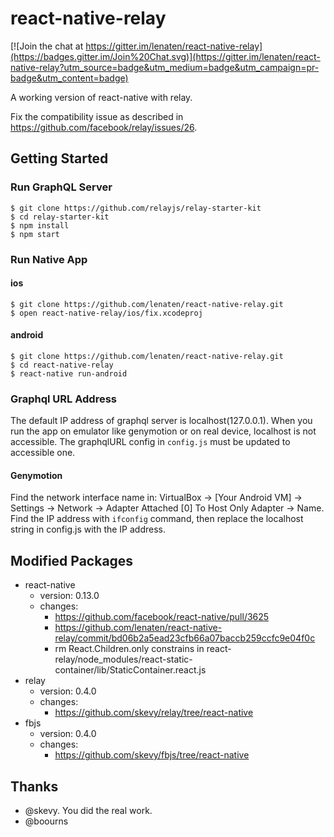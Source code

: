 # react-native-relay

[![Join the chat at https://gitter.im/lenaten/react-native-relay](https://badges.gitter.im/Join%20Chat.svg)](https://gitter.im/lenaten/react-native-relay?utm_source=badge&utm_medium=badge&utm_campaign=pr-badge&utm_content=badge)

A working version of react-native with relay.

Fix the compatibility issue as described in https://github.com/facebook/relay/issues/26. 

## Getting Started

### Run GraphQL Server

```
$ git clone https://github.com/relayjs/relay-starter-kit
$ cd relay-starter-kit
$ npm install
$ npm start
```

### Run Native App

#### ios
```
$ git clone https://github.com/lenaten/react-native-relay.git
$ open react-native-relay/ios/fix.xcodeproj
```

#### android
```
$ git clone https://github.com/lenaten/react-native-relay.git
$ cd react-native-relay
$ react-native run-android
```

### Graphql URL Address

The default IP address of graphql server is localhost(127.0.0.1). 
When you run the app on emulator like genymotion or on real device, localhost is not accessible. The graphqlURL config in `config.js` must be updated to accessible one.

#### Genymotion

Find the network interface name in:
VirtualBox ->  [Your Android VM] -> Settings -> Network -> Adapter Attached [0] To Host Only Adapter -> Name.
Find the IP address with `ifconfig` command, then replace the localhost string in config.js with the IP address.

## Modified Packages

- react-native
  - version: 0.13.0
  - changes: 
    - https://github.com/facebook/react-native/pull/3625
    - https://github.com/lenaten/react-native-relay/commit/bd06b2a5ead23cfb66a07baccb259ccfc9e04f0c
    - rm React.Children.only constrains in react-relay/node_modules/react-static-container/lib/StaticContainer.react.js
- relay
  - version: 0.4.0
  - changes: 
    - https://github.com/skevy/relay/tree/react-native
- fbjs
  - version: 0.4.0
  - changes: 
    - https://github.com/skevy/fbjs/tree/react-native

## Thanks
- @skevy. You did the real work.
- @boourns
